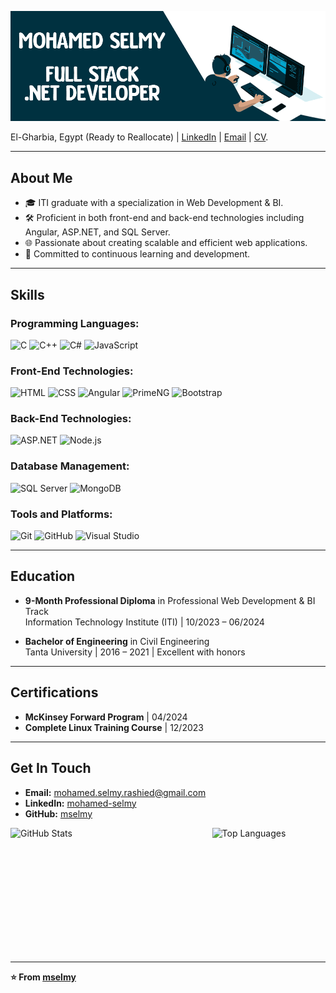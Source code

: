 ![Profile Banner](./Assets/Images/Banner.gif)

El-Gharbia, Egypt (Ready to Reallocate) | [LinkedIn](https://www.linkedin.com/in/mohamed-selmy) | [Email](mailto:mohamed.selmy.rashied@gmail.com) | [CV](https://flowcv.com/resume/ao6hg8qm25).

---

## About Me

- 🎓 ITI graduate with a specialization in Web Development & BI.
- 🛠️ Proficient in both front-end and back-end technologies including Angular, ASP.NET, and SQL Server.
- 🌐 Passionate about creating scalable and efficient web applications.
- 🌟 Committed to continuous learning and development.

---

## Skills

### Programming Languages:
![C](https://img.shields.io/badge/-C-blue?style=flat-square&logo=c)
![C++](https://img.shields.io/badge/-C++-00599C?style=flat-square&logo=c++)
![C#](https://img.shields.io/badge/-C%23-239120?style=flat-square&logo=c-sharp)
![JavaScript](https://img.shields.io/badge/-JavaScript-F7DF1E?style=flat-square&logo=javascript)

### Front-End Technologies:
![HTML](https://img.shields.io/badge/-HTML-E34F26?style=flat-square&logo=html5)
![CSS](https://img.shields.io/badge/-CSS-1572B6?style=flat-square&logo=css3)
![Angular](https://img.shields.io/badge/-Angular-DD0031?style=flat-square&logo=angular)
![PrimeNG](https://img.shields.io/badge/-PrimeNG-168DEE?style=flat-square&logo=primeng)
![Bootstrap](https://img.shields.io/badge/-Bootstrap-563D7C?style=flat-square&logo=bootstrap)

### Back-End Technologies:
![ASP.NET](https://img.shields.io/badge/-ASP.NET-5C2D91?style=flat-square&logo=dot-net)
![Node.js](https://img.shields.io/badge/-Node.js-339933?style=flat-square&logo=node-dot-js)

### Database Management:
![SQL Server](https://img.shields.io/badge/-SQL%20Server-CC2927?style=flat-square&logo=microsoft-sql-server)
![MongoDB](https://img.shields.io/badge/-MongoDB-47A248?style=flat-square&logo=mongodb)

### Tools and Platforms:
![Git](https://img.shields.io/badge/-Git-F05032?style=flat-square&logo=git)
![GitHub](https://img.shields.io/badge/-GitHub-181717?style=flat-square&logo=github)
![Visual Studio](https://img.shields.io/badge/-Visual%20Studio-5C2D91?style=flat-square&logo=visual-studio)

---

## Education

- **9-Month Professional Diploma** in Professional Web Development & BI Track  
  Information Technology Institute (ITI) | 10/2023 – 06/2024

- **Bachelor of Engineering** in Civil Engineering  
  Tanta University | 2016 – 2021 | Excellent with honors

---

## Certifications

- **McKinsey Forward Program** | 04/2024
- **Complete Linux Training Course** | 12/2023

---

## Get In Touch

- **Email:** [mohamed.selmy.rashied@gmail.com](mailto:mohamed.selmy.rashied@gmail.com)
- **LinkedIn:** [mohamed-selmy](https://www.linkedin.com/in/mohamed-selmy)
- **GitHub:** [mselmy](https://github.com/mselmy)

<div style="display: flex; justify-content: space-between;">
  <img src="https://github-readme-stats.vercel.app/api?username=mselmy&show_icons=true&theme=radical" alt="GitHub Stats" style="width: 48%; height: 200px"/>
  <img src="https://github-readme-stats.vercel.app/api/top-langs/?username=mselmy&layout=compact&theme=radical" alt="Top Languages" style="width: 36%; height: 200px"/>
</div>

---

**⭐️ From [mselmy](https://github.com/mselmy)**
